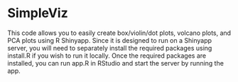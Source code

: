 # SimpleViz

This code allows you to easily create box/violin/dot plots, volcano plots, and PCA plots using R Shinyapp. Since it is designed to run on a Shinyapp server, you will need to separately install the required packages using install.R if you wish to run it locally. Once the required packages are installed, you can run app.R in RStudio and start the server by running the app.

